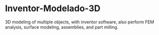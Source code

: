 # Inventor-Modelado-3D
3D modeling of multiple objects, with inventor software, also perform FEM analysis, surface modeling, assemblies, and part milling.
